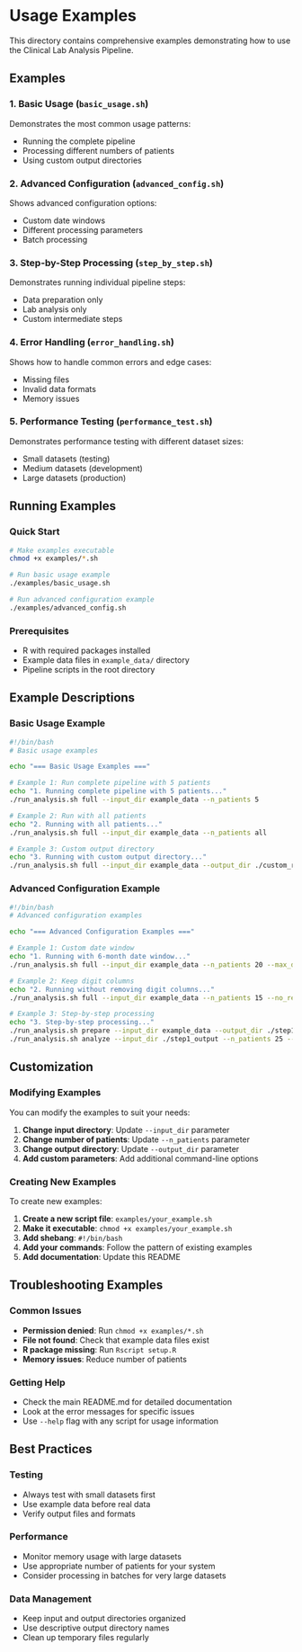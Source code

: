 # Usage Examples

This directory contains comprehensive examples demonstrating how to use the Clinical Lab Analysis Pipeline.

## Examples

### 1. Basic Usage (`basic_usage.sh`)
Demonstrates the most common usage patterns:
- Running the complete pipeline
- Processing different numbers of patients
- Using custom output directories

### 2. Advanced Configuration (`advanced_config.sh`)
Shows advanced configuration options:
- Custom date windows
- Different processing parameters
- Batch processing

### 3. Step-by-Step Processing (`step_by_step.sh`)
Demonstrates running individual pipeline steps:
- Data preparation only
- Lab analysis only
- Custom intermediate steps

### 4. Error Handling (`error_handling.sh`)
Shows how to handle common errors and edge cases:
- Missing files
- Invalid data formats
- Memory issues

### 5. Performance Testing (`performance_test.sh`)
Demonstrates performance testing with different dataset sizes:
- Small datasets (testing)
- Medium datasets (development)
- Large datasets (production)

## Running Examples

### Quick Start
```bash
# Make examples executable
chmod +x examples/*.sh

# Run basic usage example
./examples/basic_usage.sh

# Run advanced configuration example
./examples/advanced_config.sh
```

### Prerequisites
- R with required packages installed
- Example data files in `example_data/` directory
- Pipeline scripts in the root directory

## Example Descriptions

### Basic Usage Example
```bash
#!/bin/bash
# Basic usage examples

echo "=== Basic Usage Examples ==="

# Example 1: Run complete pipeline with 5 patients
echo "1. Running complete pipeline with 5 patients..."
./run_analysis.sh full --input_dir example_data --n_patients 5

# Example 2: Run with all patients
echo "2. Running with all patients..."
./run_analysis.sh full --input_dir example_data --n_patients all

# Example 3: Custom output directory
echo "3. Running with custom output directory..."
./run_analysis.sh full --input_dir example_data --output_dir ./custom_results --n_patients 10
```

### Advanced Configuration Example
```bash
#!/bin/bash
# Advanced configuration examples

echo "=== Advanced Configuration Examples ==="

# Example 1: Custom date window
echo "1. Running with 6-month date window..."
./run_analysis.sh full --input_dir example_data --n_patients 20 --max_date_diff 180

# Example 2: Keep digit columns
echo "2. Running without removing digit columns..."
./run_analysis.sh full --input_dir example_data --n_patients 15 --no_remove_digits

# Example 3: Step-by-step processing
echo "3. Step-by-step processing..."
./run_analysis.sh prepare --input_dir example_data --output_dir ./step1_output
./run_analysis.sh analyze --input_dir ./step1_output --n_patients 25 --output_dir ./step2_output
```

## Customization

### Modifying Examples
You can modify the examples to suit your needs:

1. **Change input directory**: Update `--input_dir` parameter
2. **Change number of patients**: Update `--n_patients` parameter
3. **Change output directory**: Update `--output_dir` parameter
4. **Add custom parameters**: Add additional command-line options

### Creating New Examples
To create new examples:

1. **Create a new script file**: `examples/your_example.sh`
2. **Make it executable**: `chmod +x examples/your_example.sh`
3. **Add shebang**: `#!/bin/bash`
4. **Add your commands**: Follow the pattern of existing examples
5. **Add documentation**: Update this README

## Troubleshooting Examples

### Common Issues
- **Permission denied**: Run `chmod +x examples/*.sh`
- **File not found**: Check that example data files exist
- **R package missing**: Run `Rscript setup.R`
- **Memory issues**: Reduce number of patients

### Getting Help
- Check the main README.md for detailed documentation
- Look at the error messages for specific issues
- Use `--help` flag with any script for usage information

## Best Practices

### Testing
- Always test with small datasets first
- Use example data before real data
- Verify output files and formats

### Performance
- Monitor memory usage with large datasets
- Use appropriate number of patients for your system
- Consider processing in batches for very large datasets

### Data Management
- Keep input and output directories organized
- Use descriptive output directory names
- Clean up temporary files regularly
